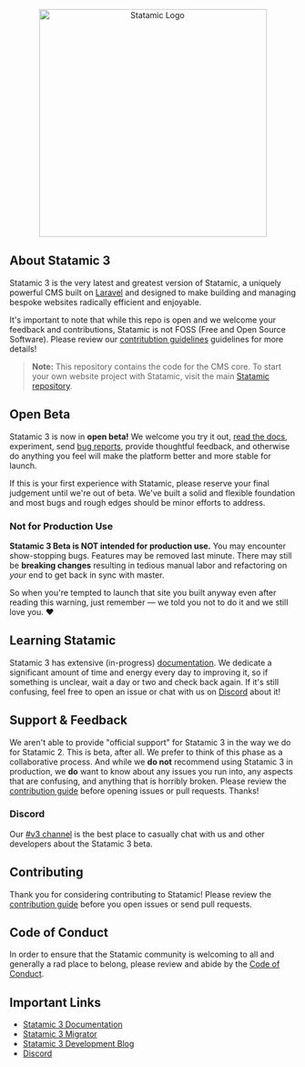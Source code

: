 <p align="center"><img src="https://statamic.com/assets/branding/Statamic-Logo+Wordmark-Rad.svg" width="400" alt="Statamic Logo" /></p>

## About Statamic 3

Statamic 3 is the very latest and greatest version of Statamic, a uniquely powerful CMS built on [Laravel](https://laravel.com) and designed to make building and managing bespoke websites radically efficient and enjoyable.

It's important to note that while this repo is open and we welcome your feedback and contributions, Statamic is not FOSS (Free and Open Source Software). Please review our [contritubtion guidelines][contribution] guidelines for more details!

> **Note:** This repository contains the code for the CMS core. To start your own website project with Statamic, visit the main [Statamic repository](https://github.com/statamic/three-statamic).


## Open Beta

Statamic 3 is now in **open beta!** We welcome you try it out, [read the docs](https://statamic.dev), experiment, send [bug reports][contribution], provide thoughtful feedback, and otherwise do anything you feel will make the platform better and more stable for launch.

If this is your first experience with Statamic, please reserve your final judgement until we're out of beta. We've built a solid and flexible foundation and most bugs and rough edges should be minor efforts to address.

### Not for Production Use

**Statamic 3 Beta is NOT intended for production use.** You may encounter show-stopping bugs. Features may be removed last minute. There may still be **breaking changes** resulting in tedious manual labor and refactoring on _your_ end to get back in sync with master. 

So when you're tempted to launch that site you built anyway even after reading this warning, just remember &mdash; we told you not to do it and we still love you. :heart:

## Learning Statamic

Statamic 3 has extensive (in-progress) [documentation][docs]. We dedicate a significant amount of time and energy every day to improving it, so if something is unclear, wait a day or two and check back again. If it's still confusing, feel free to open an issue or chat with us on [Discord][discord] about it!


## Support & Feedback

We aren't able to provide "official support" for Statamic 3 in the way we do for Statamic 2. This is beta, after all. We prefer to think of this phase as a collaborative process. And while we **do not** recommend using Statamic 3 in production, we **do** want to know about any issues you run into, any aspects that are confusing, and anything that is horribly broken. Please review the [contribution guide][contribution] before opening issues or pull requests. Thanks!

### Discord

Our [#v3 channel][discord] is the best place to casually chat with us and other developers about the Statamic 3 beta.

## Contributing

Thank you for considering contributing to Statamic! Please review the [contribution guide][contribution] before you open issues or send pull requests.

## Code of Conduct

In order to ensure that the Statamic community is welcoming to all and generally a rad place to belong, please review and abide by the [Code of Conduct](https://github.com/statamic/three-cms/wiki/Code-of-Conduct).

## Important Links

- [Statamic 3 Documentation][docs]
- [Statamic 3 Migrator](https://github.com/statamic/migrator)
- [Statamic 3 Development Blog](https://v3.statamic.com)
- [Discord][discord]

[docs]: https://statamic.dev/
[discord]: https://statamic.com/discord
[contribution]: https://github.com/statamic/three-cms/blob/master/CONTRIBUTING.md
